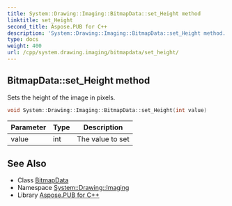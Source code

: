 ```yaml
---
title: System::Drawing::Imaging::BitmapData::set_Height method
linktitle: set_Height
second_title: Aspose.PUB for C++
description: 'System::Drawing::Imaging::BitmapData::set_Height method. Sets the height of the image in pixels in C++.'
type: docs
weight: 400
url: /cpp/system.drawing.imaging/bitmapdata/set_height/
---
```

## BitmapData::set_Height method


Sets the height of the image in pixels.

```cpp
void System::Drawing::Imaging::BitmapData::set_Height(int value)
```


| Parameter | Type | Description |
| --- | --- | --- |
| value | int | The value to set |

## See Also

* Class [BitmapData](../)
* Namespace [System::Drawing::Imaging](../../)
* Library [Aspose.PUB for C++](../../../)
